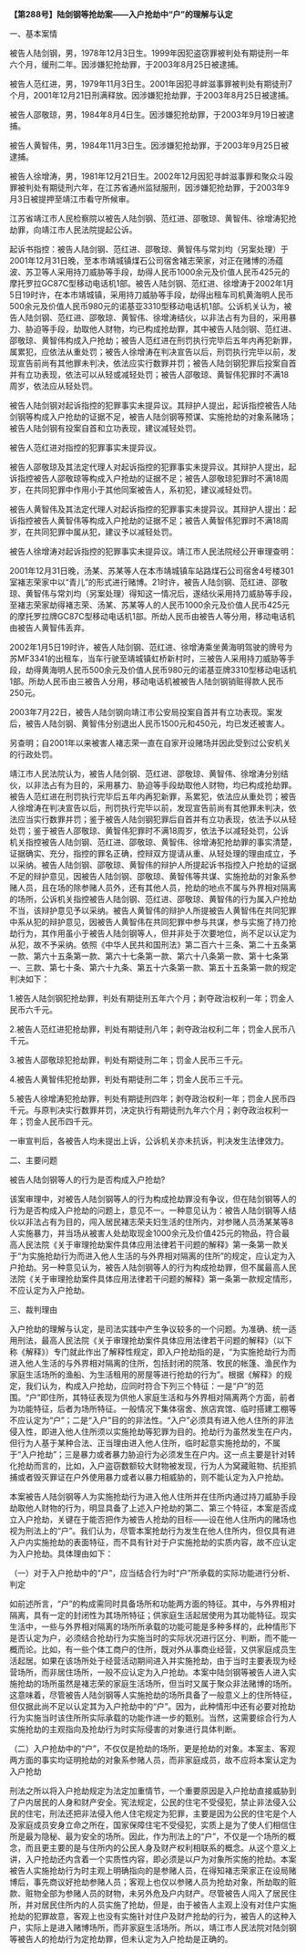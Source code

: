 **【第288号】陆剑钢等抢劫案——入户抢劫中“户”的理解与认定**

一、基本案情

被告人陆剑钢，男，1978年12月3日生。1999年因犯盗窃罪被判处有期徒刑一年六个月，缓刑二年。因涉嫌犯抢劫罪，于2003年8月25日被逮捕。

被告人范红进，男，1979年11月3日生。2001年因犯寻衅滋事罪被判处有期徒刑7个月，2001年12月21日刑满释放。因涉嫌犯抢劫罪，于2003年8月25日被逮捕。

被告人邵敬琼，男，1984年8月4日生。因涉嫌犯抢劫罪，于2003年9月19日被逮捕。

被告人黄智伟，男，1984年11月3日生。因涉嫌犯抢劫罪，于2003年9月25日被逮捕。

被告人徐增涛，男，1981年12月21日生。2002年12月因犯寻衅滋事罪和聚众斗殴罪被判处有期徒刑六年，在江苏省通州监狱服刑，因涉嫌犯抢劫罪，于2003年9月3日被提押至靖江市看守所候审。

江苏省靖江市人民检察院以被告人陆剑钢、范红进、邵敬琼、黄智伟、徐增涛犯抢劫罪，向靖江市人民法院提起公诉。

起诉书指控：被告人陆剑钢、范红进、邵敬琼、黄智伟与常刘均（另案处理）于2001年12月31日晚，至本市靖城镇煤石公司宿舍褚志荣家，对正在赌博的汤蕴波、苏卫等人采用持刀威胁等手段，劫得人民币1000余元及价值人民币425元的摩托罗拉GC87C型移动电话机1部。被告人陆剑钢、范红进、徐增涛于2002年1月5日19时许，在本市靖城镇，采用持刀威胁等手段，劫得出租车司机黄海明人民币500余元及价值人民币980元的诺基亚3310型移动电话机1部。公诉机关认为，被告人陆剑钢、范红进、邵敬琼、黄智伟、徐增涛结伙，以非法占有为目的，采用暴力、胁迫等手段，劫取他人财物，均已构成抢劫罪，其中被告人陆剑钢、范红进、邵敬琼、黄智伟构成入户抢劫；被告人范红进在刑罚执行完毕后五年内再犯新罪，属累犯，应依法从重处罚；被告人徐增涛在判决宣告以后，刑罚执行完毕以前，发现宣告前尚有其他罪未判决，依法应实行数罪并罚；被告人陆剑钢犯罪后投案自首并有立功表现，依法可以从轻或减轻处罚；被告人邵敬琼、黄智伟犯罪时不满18周岁，依法应从轻处罚。

被告人陆剑钢对起诉指控的犯罪事实未提异议。其辩护人提出，起诉指控被告人陆剑钢等构成入户抢劫的证据不足，被告人陆剑钢等预谋、实施抢劫的对象系赌场；被告人陆剑钢有投案自首和立功表现，建议减轻处罚。

被告人范红进对指控的犯罪事实未提异议。

被告人邵敬琼及其法定代理人对起诉指控的犯罪事实未提异议。其辩护人提出，起诉指控被告人邵敬琼等构成入户抢劫的证据不足；被告人邵敬琼犯罪时不满18周岁，在共同犯罪中作用小于其他同案被告人，系初犯，建议减轻处罚。

被告人黄智伟及其法定代理人对起诉指控的犯罪事实未提异议。其辩护人提出：起诉指控被告人黄智伟等构成入户抢劫的证据不足；被告人黄智伟犯罪时不满18周岁，在共同犯罪中属从犯，建议予以减轻处罚。

被告人徐增涛对起诉指控的犯罪事实未提异议。靖江市人民法院经公开审理查明：

2001年12月31日晚，汤某、苏某等人在本市靖城镇车站路煤石公司宿舍4号楼301室褚志荣家中以“青儿”的形式进行赌博。21时许，被告人陆剑钢、范红进、邵敬琼、黄智伟与常刘均（另案处理）得知这一情况后，遂结伙采用持刀威胁等手段，至褚志荣家劫得褚志荣、汤某、苏某等人的人民币1000余元及价值人民币425元的摩托罗拉牌GC87C型移动电话机1部。所劫人民币由被告人等分用，移动电话机由被告人黄智伟丢弃。

2002年1月5日19时许，被告人陆剑钢、范红进、徐增涛乘坐黄海明驾驶的牌号为苏MF3341的出租车，当车行驶至靖城镇虹桥新村时，三被告人采用持刀威胁等手段，劫得黄海明人民币500余元及价值人民币980元的诺基亚牌3310型移动电话机1部。所劫人民币由三被告人分用，移动电话机被被告人陆剑钢销赃得款人民币250元。

2003年7月22日，被告人陆剑钢向靖江市公安局投案自首并有立功表现。案发后，被告人陆剑钢、黄智伟分别退出人民币1500元和450元，均已发还被害人。

另查明；自2001年以来被害人褚志荣一直在自家开设赌场并因此受到过公安机关的行政处罚。

靖江市人民法院认为，被告人陆剑钢、范红进、邵敬琼、黄智伟、徐增涛分别结伙，以非法占有为目的，采用暴力、胁迫等手段劫取他人财物，均已构成抢劫罪。被告人范红进在刑罚执行完毕后五年内再犯新罪，系累犯，依法应从重处罚；被告人徐增涛在判决宣告以后，刑罚执行完毕以前，发现宣告前尚有其他罪未判决，依法应当实行数罪并罚；鉴于被告人陆剑钢犯罪后自首并有立功表现，依法予以从轻处罚；鉴于被告人邵敬琼、黄智伟犯罪时不满18周岁，依法予以减轻处罚，公诉机关指控被告人陆剑钢、范红进、邵敬琼、黄智伟、徐增涛犯抢劫罪的事实清楚，证据确实、充分，指控的罪名正确，控辩双方提请从重、从轻处理的理由成立，予以采纳。被告人陆剑钢、邵敬琼、黄智伟的辩护人所提起诉书指控入户抢劫的证据不足的辩护意见，因被告人陆剑钢、邵敬琼、黄智伟等共谋、实施抢劫的对象系参赌人员，且在场的除参赌人员外，还有其他人员，抢劫的地点不属与外界相对隔离的场所，公诉机关指控被告人陆剑钢、范红进、邵敬琼、黄智伟的行为属入户抢劫不当，该辩护意见予以采纳。被告人黄智伟的辩护人所提被告人黄智伟在共同犯罪中系从犯的辩护意见，因被告人黄智伟在共同犯罪中参与共谋，参与实施了持刀抢劫行为，其作用虽小于被告人陆剑钢等人，但并非处于次要地位，尚不足以认定为从犯，故不予采纳。依照《中华人民共和国刑法》第二百六十三条、第二十五条第一款、第六十五条第一款、第六十七条第一款、第六十八条第一款、第十七条第一、三款、第七十条、第六十九条、第五十六条第一款、第五十五条第一款的规定判决如下：

1.被告人陆剑钢犯抢劫罪，判处有期徒刑五年六个月；剥夺政治权利一年；罚金人民币六千元。

2.被告人范红进犯抢劫罪，判处有期徒刑八年；剥夺政治权利二年；罚金人民币八千元。

3.被告人邵敬琼犯抢劫罪，判处有期徒刑二年；罚金人民币三千元。

4.被告人黄智伟犯抢劫罪，判处有期徒刑二年；罚金人民币三千元。

5.被告人徐增涛犯抢劫罪，判处有期徒刑四年；剥夺政治权利一年；罚金人民币四千元。与原判决实行数罪并罚，决定执行有期徒刑九年六个月；剥夺政治权利一年；罚金人民币四千元。

一审宣判后，各被告人均未提出上诉，公诉机关亦未抗诉，判决发生法律效力。

二、主要问题

被告人陆剑钢等人的行为是否构成入户抢劫?

该案审理中，对被告人陆剑钢等人的行为构成抢劫罪没有争议，但在陆剑钢等人的行为是否构成入户抢劫的问题上，意见不一。一种意见认为：被告人陆剑钢等人结伙以非法占有为目的，闯入居民褚志荣夫妇生活的住所内，对参赌人员汤某某等8人实施暴力，并当场从被害人处劫取现金1000余元及价值425元的物品，符合最高人民法院《关于审理抢劫案件具体应用法律若干问题的解释》第一条第一款关于“为实施抢劫行为而进入他人生活的与外界相对隔离的住所”的规定，应认定为入户抢劫。另一种意见认为，被告人陆剑钢等人的行为构成抢劫罪，但不属最高人民法院《关于审理抢劫案件具体应用法律若干问题的解释》第一条第一款规定情形，不应认定为入户抢劫。

三、裁判理由

入户抢劫的理解与认定，是司法实践中产生争议较多的一个问题。为准确、统一适用刑法，最高人民法院《关于审理抢劫案件具体应用法律若干问题的解释》（以下称《解释》）专门就此作出了解释性规定，即入户抢劫指的是，“为实施抢劫行为而进入他人生活的与外界相对隔离的住所，包括封闭的院落、牧民的帐篷、渔民作为家庭生活场所的渔船、为生活租用的房屋等进行抢劫的行为”。根据《解释》的规定，我们认为，构成入户抢劫，应同时符合下列三个特征：一是“户”的范围。“户”即住所，其特征表现为供他人家庭生活和与外界相对隔离两个方面，前者为功能特征，后者为场所特征。一般情况下集体宿舍、旅店宾馆、临时搭建工棚等不应认定为“户”；二是“入户”目的的非法性。“入户”必须具有进入他人住所的非法侵入性，即进入他人住所须以实施抢劫等犯罪为目的。抢劫行为虽然发生在户内，但行为人基于某种合法、正当理由进入他人住所，临时起意实施抢劫的，不属于“入户抢劫”；三是暴力或者暴力胁迫行为必须发生在户内。这一点主要是针对转化抢劫而言的，比如，入户盗窃数额较大财物被发现，行为人为窝藏赃物、抗拒抓捕或者毁灭罪证在户外使用暴力或者以暴力相威胁的，则不能认定为入户抢劫。

本案被告人陆剑钢等人为实施抢劫行为进入他人住所并在住所内通过持刀威胁手段劫取他人财物的行为，明显具备了上述入户抢劫的第二、第三个特征，本案是否成立入户抢劫，关键在于能否把作为被告人抢劫的目标——设在他人住所内的赌场也视为刑法上的“户”。我们认为，尽管本案抢劫行为发生在他人住所内，但仅具有进入户内实施抢劫的表面特征，而不具有针对于户实施抢劫的实质内容，故不应认定为入户抢劫。具体理由如下：

（一）对于入户抢劫中的“户”，应当结合行为时“户”所承载的实际功能进行分析、判定

如前述所言，“户”的构成需同时具备场所和功能两方面的特征。其中，与外界相对隔离，具有一定的封闭性为其场所特征；供家庭生活起居使用为其功能特征。现实生活中，一些与外界相对隔离的场所所承载的功能可能是多种多样的，此种情形下是否认定为户，必须结合抢劫行为实施当时的实际状况进行区分、判断，而不能一概而论。比如，有一些个体工商户的住所，既对外从事商业经营，又供家庭成员生活起居。如果在该场所处于经营活动期间进入并实施抢劫，由于当时主要表现为经营场所，而非居住场所，一般不应认定为入户抢劫。本案中陆剑钢等被告人进入实施抢劫的场所虽然是褚志荣的家庭生活场所，但当时又属于聚众非法赌博的场所。这意味着，尽管被告人陆剑钢等人实施抢劫的场所具备了一般意义上的住所特征，但仅据此尚不足以认定其为入户抢劫中的“户”。因为，此种情形中还有必要对抢劫行为实施当时该住所所实际承载的功能作进一步的甄别。当然，这需要综合行为人实施抢劫的主观指向及抢劫行为时实际侵害的对象进行具体判断。

（二）入户抢劫中的“户”，不仅仅是抢劫的场所，更是抢劫的对象。本案主、客观两方面的事实均证明抢劫的对象系参赌人员，而非家庭成员，故不应将本案认定为入户抢劫

刑法之所以将入户抢劫规定为法定加重情节，一个重要原因是入户抢劫直接威胁到了户内居民的人身和财产安全。宪法规定，公民的住宅不受侵犯，禁止非法侵入公民的住宅，刑法还把非法侵入他人住宅规定为犯罪，主要是因为公民的住宅是个人及家庭成员安身立命之所在，国家保障住宅不受侵犯，实质上是为了使人们相信住所是最为隐秘、最为安全的场所。因此，作为刑法上的“户”，不仅是一个场所的概念，而且更主要的是与住所内的公民人身及财产权利相联系的概念。从这个意义上讲，入户抢劫还内含着一个实质性内容，即必须是以户为对象所实施的抢劫。本案被告人实施抢劫行为时主观上明确指向的是参赌人员，在得知褚志荣家正在设局赌博后，事先商议好抢劫参赌人员；客观上也仅以参赌人员为抢劫对象，所劫取的赃款、赃物全部为参赌人员的财物，未另外危及户内财产。尽管被告人闯入了居民住所，并对居民住所内的人员实施了抢劫，但是，由于被告人主观上没有对住户实施抢劫的犯罪故意，客观上也没有实施针对住户及财产抢劫的行为，被告人的这种入户，实际上是进入赌博场所，而非家庭生活场所。所以，靖江市人民法院对陆剑钢等被告人的抢劫行为定抢劫罪，但未认定为入户抢劫是正确的。